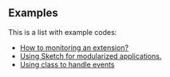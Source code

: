 ## Examples
This is a list with example codes:

- [How to monitoring an extension?][1]
- [Using Sketch for modularized applications.][2]
- [Using class to handle events][3]

[1]:https://github.com/Otoru/jaspion/blob/master/examples/monitoring_an_extension.py
[2]:https://github.com/Otoru/jaspion/blob/master/examples/how_to_use_Sketch.py
[3]: https://github.com/Otoru/jaspion/blob/master/examples/how_to_use_a_class_handler.py